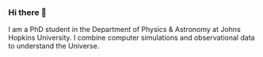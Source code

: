 ### Hi there 👋

I am a PhD student in the Department of Physics & Astronomy at Johns Hopkins University. I combine computer simulations and observational data to understand the Universe.
